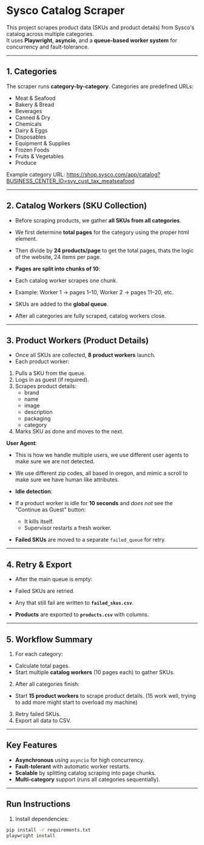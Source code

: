# **Sysco Catalog Scraper**

This project scrapes product data (SKUs and product details) from Sysco's catalog across multiple categories.  
It uses **Playwright**, **asyncio**, and a **queue-based worker system** for concurrency and fault-tolerance.

---

## **1. Categories**

The scraper runs **category-by-category**. Categories are predefined URLs:

- Meat & Seafood  
- Bakery & Bread  
- Beverages  
- Canned & Dry  
- Chemicals  
- Dairy & Eggs  
- Disposables  
- Equipment & Supplies  
- Frozen Foods  
- Fruits & Vegetables  
- Produce  

Example category URL:
https://shop.sysco.com/app/catalog?BUSINESS_CENTER_ID=syy_cust_tax_meatseafood

---

## **2. Catalog Workers (SKU Collection)**

- Before scraping products, we gather **all SKUs from all categories**.
- We first determine **total pages** for the category using the proper html element.
- Then divide by **24 products/page** to get the total pages, thats the logic of the website, 24 items per page.

- **Pages are split into chunks of 10**:
- Each catalog worker scrapes one chunk.
- Example: Worker 1 → pages 1–10, Worker 2 → pages 11–20, etc.

- SKUs are added to the **global queue**.
- After all categories are fully scraped, catalog workers close.

---

## **3. Product Workers (Product Details)**

- Once all SKUs are collected, **8 product workers** launch.  
- Each product worker:
1. Pulls a SKU from the queue.  
2. Logs in as guest (if required).  
3. Scrapes product details:  
   - brand  
   - name  
   - image  
   - description  
   - packaging  
   - category  
4. Marks SKU as done and moves to the next.

**User Agent**:
- This is how we handle multiple users, we use different user agents to make sure we are not detected.
- We use different zip codes, all based in oregon, and mimic a scroll to make sure we have human like attributes.

- **Idle detection**:
- If a product worker is idle for **10 seconds** and *does not* see the "Continue as Guest" button:
  - It kills itself.
  - Supervisor restarts a fresh worker.

- **Failed SKUs** are moved to a separate `failed_queue` for retry.

---

## **4. Retry & Export**

- After the main queue is empty:
- Failed SKUs are retried.
- Any that still fail are written to **`failed_skus.csv`**.

- **Products** are exported to **`products.csv`** with columns.

---

## **5. Workflow Summary**

1. For each category:
 - Calculate total pages.
 - Start multiple **catalog workers** (10 pages each) to gather SKUs.
2. After all categories finish:
 - Start **15 product workers** to scrape product details. (15 work well, trying to add more might start to overload my machine)
3. Retry failed SKUs.
4. Export all data to CSV.

---

## **Key Features**

- **Asynchronous** using `asyncio` for high concurrency.
- **Fault-tolerant** with automatic worker restarts.
- **Scalable** by splitting catalog scraping into page chunks.
- **Multi-category** support (runs all categories sequentially).

---

## **Run Instructions**

1. Install dependencies:
 ```bash
 pip install -r requirements.txt
 playwright install


